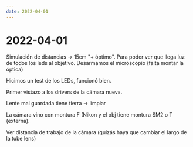 ```yaml
---
date: 2022-04-01
---
```

# 2022-04-01
Simulación de distancias -> 15cm "+ óptimo". Para poder ver que llega luz de todos los leds al objetivo. Desarmamos el microscopio (falta montar la óptica)

Hicimos un test de los LEDs, funcionó bien.

Primer vistazo a los drivers de la cámara nueva.

Lente mal guardada tiene tierra -> limpiar

La cámara vino con montura F (Nikon y el obj tiene montura SM2 o T (externa).

Ver distancia de trabajo de la cámara (quizás haya que cambiar el largo de la tube lens)
